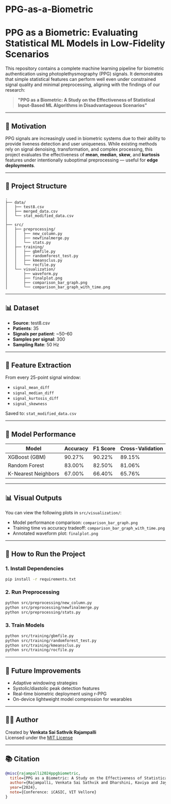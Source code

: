 # PPG-as-a-Biometric
# PPG as a Biometric: Evaluating Statistical ML Models in Low-Fidelity Scenarios

This repository contains a complete machine learning pipeline for biometric authentication using photoplethysmography (PPG) signals. It demonstrates that simple statistical features can perform well even under constrained signal quality and minimal preprocessing, aligning with the findings of our research:

> **"PPG as a Biometric: A Study on the Effectiveness of Statistical Input-Based ML Algorithms in Disadvantageous Scenarios"**

---

## 🧠 Motivation

PPG signals are increasingly used in biometric systems due to their ability to provide liveness detection and user uniqueness. While existing methods rely on signal denoising, transformation, and complex processing, this project evaluates the effectiveness of **mean**, **median**, **skew**, and **kurtosis** features under intentionally suboptimal preprocessing — useful for **edge deployments**.

---

## 📁 Project Structure

```
.
├── data/
│   ├── test8.csv
│   ├── merged_data.csv
│   └── stat_modified_data.csv
│
├── src/
│   ├── preprocessing/
│   │   ├── new_column.py
│   │   ├── newfinalmerge.py
│   │   └── stats.py
│   ├── training/
│   │   ├── gbmfile.py
│   │   ├── randomforest_test.py
│   │   ├── kmeansclus.py
│   │   └── rocfile.py
│   └── visualization/
│       ├── waveform.py
│       ├── finalplot.png
│       ├── comparison_bar_graph.png
│       └── comparison_bar_graph_with_time.png
```

---

## 📊 Dataset

- **Source**: test8.csv
- **Patients**: 35
- **Signals per patient**: ~50–60
- **Samples per signal**: 300
- **Sampling Rate**: 50 Hz

---

## 🧮 Feature Extraction

From every 25-point signal window:
- `signal_mean_diff`
- `signal_median_diff`
- `signal_kurtosis_diff`
- `signal_skewness`

Saved to: `stat_modified_data.csv`

---

## 🤖 Model Performance

| Model               | Accuracy | F1 Score | Cross-Validation |
|--------------------|----------|----------|------------------|
| XGBoost (GBM)       | 90.27%   | 90.22%   | 89.15%           |
| Random Forest       | 83.00%   | 82.50%   | 81.06%           |
| K-Nearest Neighbors | 67.00%   | 66.40%   | 65.76%           |

---

## 📊 Visual Outputs

You can view the following plots in `src/visualization/`:
- Model performance comparison: `comparison_bar_graph.png`
- Training time vs accuracy tradeoff: `comparison_bar_graph_with_time.png`
- Annotated waveform plot: `finalplot.png`

---

## 🚀 How to Run the Project

### 1. Install Dependencies
```bash
pip install -r requirements.txt
```

### 2. Run Preprocessing
```bash
python src/preprocessing/new_column.py
python src/preprocessing/newfinalmerge.py
python src/preprocessing/stats.py
```

### 3. Train Models
```bash
python src/training/gbmfile.py
python src/training/randomforest_test.py
python src/training/kmeansclus.py
python src/training/rocfile.py
```

---

## 📝 Future Improvements

- Adaptive windowing strategies
- Systolic/diastolic peak detection features
- Real-time biometric deployment using r-PPG
- On-device lightweight model compression for wearables

---

## 👨‍🔬 Author

Created by **Venkata Sai Sathvik Rajampalli**  
Licensed under the [MIT License](LICENSE)

---

## 📚 Citation

```bibtex
@misc{rajampalli2024ppgbiometric,
  title={PPG as a Biometric: A Study on the Effectiveness of Statistical Input-Based ML Algorithms in Disadvantageous Scenarios},
  author={Rajampalli, Venkata Sai Sathvik and Dharshini, Kaviya and Jayaseelan, Nithillen and Jeeva, J.B.},
  year={2024},
  note={Conference: iCASIC, VIT Vellore}
}
```
